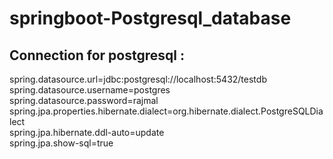 # springboot-Postgresql_database

## Connection for postgresql :<br>
spring.datasource.url=jdbc:postgresql://localhost:5432/testdb<br>
spring.datasource.username=postgres<br>
spring.datasource.password=rajmal<br>
spring.jpa.properties.hibernate.dialect=org.hibernate.dialect.PostgreSQLDialect<br>
spring.jpa.hibernate.ddl-auto=update<br>
spring.jpa.show-sql=true<br>
